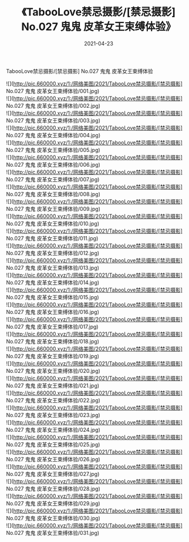 ﻿---
layout: post
title:  《TabooLove禁忌摄影/[禁忌摄影] No.027 鬼鬼 皮革女王束缚体验》
date:   2021-04-23
img: http://pic.660000.xyz/1:/网络美图/2021/TabooLove禁忌摄影/[禁忌摄影] No.027 鬼鬼 皮革女王束缚体验/000.jpg
categories: [美女, 清纯, 唯美]
---

TabooLove禁忌摄影/[禁忌摄影] No.027 鬼鬼 皮革女王束缚体验

 ![](http://pic.660000.xyz/1:/网络美图/2021/TabooLove禁忌摄影/[禁忌摄影] No.027 鬼鬼 皮革女王束缚体验/001.jpg) <br>![](http://pic.660000.xyz/1:/网络美图/2021/TabooLove禁忌摄影/[禁忌摄影] No.027 鬼鬼 皮革女王束缚体验/002.jpg) <br>![](http://pic.660000.xyz/1:/网络美图/2021/TabooLove禁忌摄影/[禁忌摄影] No.027 鬼鬼 皮革女王束缚体验/003.jpg) <br>![](http://pic.660000.xyz/1:/网络美图/2021/TabooLove禁忌摄影/[禁忌摄影] No.027 鬼鬼 皮革女王束缚体验/004.jpg) <br>![](http://pic.660000.xyz/1:/网络美图/2021/TabooLove禁忌摄影/[禁忌摄影] No.027 鬼鬼 皮革女王束缚体验/005.jpg) <br>![](http://pic.660000.xyz/1:/网络美图/2021/TabooLove禁忌摄影/[禁忌摄影] No.027 鬼鬼 皮革女王束缚体验/006.jpg) <br>![](http://pic.660000.xyz/1:/网络美图/2021/TabooLove禁忌摄影/[禁忌摄影] No.027 鬼鬼 皮革女王束缚体验/007.jpg) <br>![](http://pic.660000.xyz/1:/网络美图/2021/TabooLove禁忌摄影/[禁忌摄影] No.027 鬼鬼 皮革女王束缚体验/008.jpg) <br>![](http://pic.660000.xyz/1:/网络美图/2021/TabooLove禁忌摄影/[禁忌摄影] No.027 鬼鬼 皮革女王束缚体验/009.jpg) <br>![](http://pic.660000.xyz/1:/网络美图/2021/TabooLove禁忌摄影/[禁忌摄影] No.027 鬼鬼 皮革女王束缚体验/010.jpg) <br>![](http://pic.660000.xyz/1:/网络美图/2021/TabooLove禁忌摄影/[禁忌摄影] No.027 鬼鬼 皮革女王束缚体验/011.jpg) <br>![](http://pic.660000.xyz/1:/网络美图/2021/TabooLove禁忌摄影/[禁忌摄影] No.027 鬼鬼 皮革女王束缚体验/012.jpg) <br>![](http://pic.660000.xyz/1:/网络美图/2021/TabooLove禁忌摄影/[禁忌摄影] No.027 鬼鬼 皮革女王束缚体验/013.jpg) <br>![](http://pic.660000.xyz/1:/网络美图/2021/TabooLove禁忌摄影/[禁忌摄影] No.027 鬼鬼 皮革女王束缚体验/014.jpg) <br>![](http://pic.660000.xyz/1:/网络美图/2021/TabooLove禁忌摄影/[禁忌摄影] No.027 鬼鬼 皮革女王束缚体验/015.jpg) <br>![](http://pic.660000.xyz/1:/网络美图/2021/TabooLove禁忌摄影/[禁忌摄影] No.027 鬼鬼 皮革女王束缚体验/016.jpg) <br>![](http://pic.660000.xyz/1:/网络美图/2021/TabooLove禁忌摄影/[禁忌摄影] No.027 鬼鬼 皮革女王束缚体验/017.jpg) <br>![](http://pic.660000.xyz/1:/网络美图/2021/TabooLove禁忌摄影/[禁忌摄影] No.027 鬼鬼 皮革女王束缚体验/018.jpg) <br>![](http://pic.660000.xyz/1:/网络美图/2021/TabooLove禁忌摄影/[禁忌摄影] No.027 鬼鬼 皮革女王束缚体验/019.jpg) <br>![](http://pic.660000.xyz/1:/网络美图/2021/TabooLove禁忌摄影/[禁忌摄影] No.027 鬼鬼 皮革女王束缚体验/020.jpg) <br>![](http://pic.660000.xyz/1:/网络美图/2021/TabooLove禁忌摄影/[禁忌摄影] No.027 鬼鬼 皮革女王束缚体验/021.jpg) <br>![](http://pic.660000.xyz/1:/网络美图/2021/TabooLove禁忌摄影/[禁忌摄影] No.027 鬼鬼 皮革女王束缚体验/022.jpg) <br>![](http://pic.660000.xyz/1:/网络美图/2021/TabooLove禁忌摄影/[禁忌摄影] No.027 鬼鬼 皮革女王束缚体验/023.jpg) <br>![](http://pic.660000.xyz/1:/网络美图/2021/TabooLove禁忌摄影/[禁忌摄影] No.027 鬼鬼 皮革女王束缚体验/024.jpg) <br>![](http://pic.660000.xyz/1:/网络美图/2021/TabooLove禁忌摄影/[禁忌摄影] No.027 鬼鬼 皮革女王束缚体验/025.jpg) <br>![](http://pic.660000.xyz/1:/网络美图/2021/TabooLove禁忌摄影/[禁忌摄影] No.027 鬼鬼 皮革女王束缚体验/026.jpg) <br>![](http://pic.660000.xyz/1:/网络美图/2021/TabooLove禁忌摄影/[禁忌摄影] No.027 鬼鬼 皮革女王束缚体验/027.jpg) <br>![](http://pic.660000.xyz/1:/网络美图/2021/TabooLove禁忌摄影/[禁忌摄影] No.027 鬼鬼 皮革女王束缚体验/028.jpg) <br>![](http://pic.660000.xyz/1:/网络美图/2021/TabooLove禁忌摄影/[禁忌摄影] No.027 鬼鬼 皮革女王束缚体验/029.jpg) <br>![](http://pic.660000.xyz/1:/网络美图/2021/TabooLove禁忌摄影/[禁忌摄影] No.027 鬼鬼 皮革女王束缚体验/030.jpg) <br>![](http://pic.660000.xyz/1:/网络美图/2021/TabooLove禁忌摄影/[禁忌摄影] No.027 鬼鬼 皮革女王束缚体验/031.jpg) <br>